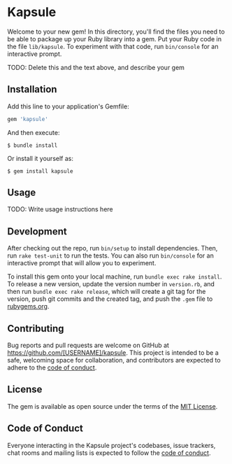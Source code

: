# Kapsule

Welcome to your new gem! In this directory, you'll find the files you need to be able to package up your Ruby library into a gem. Put your Ruby code in the file `lib/kapsule`. To experiment with that code, run `bin/console` for an interactive prompt.

TODO: Delete this and the text above, and describe your gem

## Installation

Add this line to your application's Gemfile:

```ruby
gem 'kapsule'
```

And then execute:

    $ bundle install

Or install it yourself as:

    $ gem install kapsule

## Usage

TODO: Write usage instructions here

## Development

After checking out the repo, run `bin/setup` to install dependencies. Then, run `rake test-unit` to run the tests. You can also run `bin/console` for an interactive prompt that will allow you to experiment.

To install this gem onto your local machine, run `bundle exec rake install`. To release a new version, update the version number in `version.rb`, and then run `bundle exec rake release`, which will create a git tag for the version, push git commits and the created tag, and push the `.gem` file to [rubygems.org](https://rubygems.org).

## Contributing

Bug reports and pull requests are welcome on GitHub at https://github.com/[USERNAME]/kapsule. This project is intended to be a safe, welcoming space for collaboration, and contributors are expected to adhere to the [code of conduct](https://github.com/[USERNAME]/kapsule/blob/master/CODE_OF_CONDUCT.md).

## License

The gem is available as open source under the terms of the [MIT License](https://opensource.org/licenses/MIT).

## Code of Conduct

Everyone interacting in the Kapsule project's codebases, issue trackers, chat rooms and mailing lists is expected to follow the [code of conduct](https://github.com/[USERNAME]/kapsule/blob/master/CODE_OF_CONDUCT.md).
